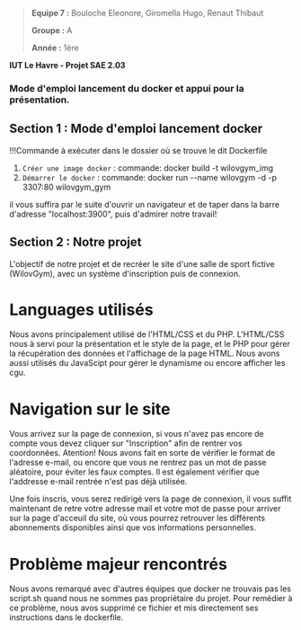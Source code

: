 > **Equipe 7 :** Bouloche Eleonore, Giromella Hugo, Renaut Thibaut
>
> **Groupe :** A
>
> **Année :** 1ère

**IUT Le Havre - Projet SAE 2.03**

### Mode d'emploi lancement du docker et appui pour la présentation.

## **Section 1 : Mode d'emploi lancement docker**

!!!Commande à exécuter dans le dossier où se trouve le dit Dockerfile

1. `Créer une image docker` : commande: docker build -t wilovgym_img 
2. `Démarrer le docker` : commande: docker run --name wilovgym -d -p 3307:80 wilovgym_gym

il vous suffira par le suite d'ouvrir un navigateur et de taper dans la barre d'adresse "localhost:3900", puis d'admirer notre travail!


## **Section 2 : Notre projet**

L'objectif de notre projet et de recréer le site d'une salle de sport fictive (WilovGym), avec un système d'inscription puis de connexion.

# Languages utilisés

Nous avons principalement utilisé de l'HTML/CSS et du PHP.
L'HTML/CSS nous à servi pour la présentation et le style de la page, et le PHP pour gérer la récupération des données et l'affichage de la page HTML.
Nous avons aussi utilisés du JavaScipt pour gérer le dynamisme ou encore afficher les cgu.

# Navigation sur le site

Vous arrivez sur la page de connexion, si vous n'avez pas encore de compte vous devez cliquer sur "Inscription" afin de rentrer vos coordonnées.
Atention! Nous avons fait en sorte de vérifier le format de l'adresse e-mail, ou encore que vous ne rentrez pas un mot de passe aléatoire, pour éviter les faux comptes.
Il est également vérifier que l'addresse e-mail rentrée n'est pas déjà utilisée.

Une fois inscris, vous serez redirigé vers la page de connexion, il vous suffit maintenant de retre votre adresse mail et votre mot de passe pour arriver sur la page d'acceuil du site, où vous pourrez retrouver les différents abonnements disponibles ainsi que vos informations personnelles.

# Problème majeur rencontrés

Nous avons remarqué avec d'autres équipes que docker ne trouvais pas les script.sh quand nous ne sommes pas propriétaire du projet.
Pour remédier à ce problème, nous avos supprimé ce fichier et mis directement ses instructions dans le dockerfile.